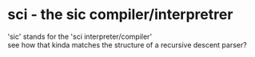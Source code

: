 # sci - the sic compiler/interpretrer
'sic' stands for the 'sci interpreter/compiler'  
see how that kinda matches the structure of a recursive descent parser?